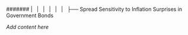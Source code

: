 ####### |   |   |   |   |   |   ├── Spread Sensitivity to Inflation Surprises in Government Bonds

*Add content here*